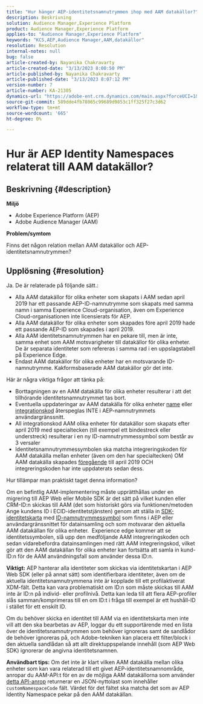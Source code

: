 ```yaml
---
title: "Hur hänger AEP-identitetsnamnutrymmen ihop med AAM datakällor?"
description: Beskrivning
solution: Audience Manager,Experience Platform
product: Audience Manager,Experience Platform
applies-to: "Audience Manager,Experience Platform"
keywords: "KCS,AEP,Audience Manager,AAM,datakällor"
resolution: Resolution
internal-notes: null
bug: false
article-created-by: Nayanika Chakravarty
article-created-date: "3/13/2023 8:00:50 PM"
article-published-by: Nayanika Chakravarty
article-published-date: "3/13/2023 8:07:12 PM"
version-number: 7
article-number: KA-21305
dynamics-url: "https://adobe-ent.crm.dynamics.com/main.aspx?forceUCI=1&pagetype=entityrecord&etn=knowledgearticle&id=b4adbbbc-d9c1-ed11-83ff-6045bd0065b6"
source-git-commit: 589dde4fb78065c99689d9853c1ff325f27c3d62
workflow-type: tm+mt
source-wordcount: '665'
ht-degree: 0%

---
```


# Hur är AEP Identity Namespaces relaterat till AAM datakällor?

## Beskrivning {#description}


<b>Miljö</b>

- Adobe Experience Platform (AEP)
- Adobe Audience Manager (AAM)


<b>Problem/symtom</b>

Finns det någon relation mellan AAM datakällor och AEP-identitetsnamnutrymmen?


## Upplösning {#resolution}


Ja. De är relaterade på följande sätt.:

- Alla AAM datakällor för olika enheter som skapats i AAM sedan april 2019 har ett passande AEP-ID-namnutrymme som skapats med samma namn i samma Experience Cloud-organisation, även om Experience Cloud-organisationen inte licensierats för AEP.
- Alla AAM datakällor för olika enheter som skapades före april 2019 hade ett passande AEP-ID som skapades i april 2019.
- Alla AAM identitetsnamnutrymmen har en pekare till, men är inte, samma enhet som AAM motsvarigheter till datakällor för olika enheter. De är separata identiteter som refereras i samma rad i en uppslagstabell på Experience Edge.
- Endast AAM datakällor för olika enheter har en motsvarande ID-namnutrymme. Kakformsbaserade AAM datakällor gör det inte.


Här är några viktiga frågor att tänka på:

- Borttagningen av en AAM datakälla för olika enheter resulterar i att det tillhörande identitetsnamnutrymmet tas bort.
- Eventuella uppdateringar av AAM datakälla för olika enheter <u>name</u> eller <u>integrationskod</u> återspeglas INTE i AEP-namnutrymmets användargränssnitt.
- All integrationskod AAM olika enheter för datakällor som skapats efter april 2019 med specialtecken (till exempel ett bindestreck eller understreck) resulterar i en ny ID-namnutrymmessymbol som består av 3 versaler
- Identitetsnamnutrymmessymbolen ska matcha integreringskoden för AAM datakälla mellan enheter (även om den har specialtecken) OM AAM datakälla skapades <u>föregående</u> till april 2019 OCH integreringskoden har inte uppdaterats sedan dess.


Hur tillämpar man praktiskt taget denna information?

Om en befintlig AAM-implementering måste upprätthållas under en migrering till AEP Web eller Mobile SDK är det sätt på vilket kunden eller CRM-ID:n skickas till AAM (det som historiskt görs via funktionen/metoden Ange kundens ID i ECID-identitetstjänsten) genom att ställa in [SDK-identitetskarta](https://experienceleague.adobe.com/docs/experience-platform/edge/identity/overview.html?lang=en) med <u>ID-namnutrymmessymbol</u> som finns i AEP eller användargränssnittet för datainsamling och som motsvarar den aktuella AAM datakällan för olika enheter.  Experience edge kommer att se identitetssymbolen, slå upp den medföljande AAM integreringskoden och sedan vidarebefordra datainsamlingen med rätt AAM integreringskod, vilket gör att den AAM datakällan för olika enheter kan fortsätta att samla in kund-ID:n för de AAM användningsfall som använder dessa ID:n.

<b>Viktigt:</b> AEP hanterar alla identiteter som skickas via identitetskartan i AEP Web SDK (eller på annat sätt) som identifierbara identiteter, även om de aktuella identitetsnamnutrymmena inte är kopplade till ett profilaktiverat XDM-fält. Detta kan vara problematiskt om ID:n som måste skickas till AAM inte är ID:n på individ- eller profilnivå. Detta kan leda till att flera AEP-profiler slås samman/komprimeras till en om ID:t i fråga till exempel är ett hushåll-ID i stället för ett enskilt ID.



Om du behöver skicka en identitet till AAM via en identitetskarta men inte vill att den ska bearbetas av AEP, loggar du ett supportärende med en lista över de identitetsnamnutrymmen som behöver ignoreras samt de sandlådor de behöver ignoreras på, och Adobe-tekniken kan placera ett filter/block i den aktuella sandlådan så att allt direktuppspelande innehåll (som AEP Web SDK) ignorerar de angivna identitetsnamnen.



<b>Användbart tips:</b> Om det inte är klart vilken AAM datakälla mellan olika enheter som kan vara relaterad till ett givet AEP-identitetsnamnområde, anropar du AAM-API:t för en av de möjliga AAM datakällorna som använder [detta API-anrop](https://vhttps://bank.demdex.com/portal/swagger/index.html#/Data%20Source%20API/get_datasources__dataSourceId_) returnerar en JSON-nyttolast som innehåller `customNamespaceCode` fält. Värdet för det fältet ska matcha det som av AEP Identity Namespace pekar på den AAM datakällan.


